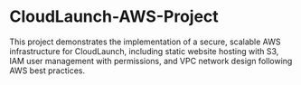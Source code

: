 # CloudLaunch-AWS-Project
This project demonstrates the implementation of a secure, scalable AWS infrastructure for CloudLaunch, including static website hosting with S3, IAM user management with permissions, and VPC network design following AWS best practices.
